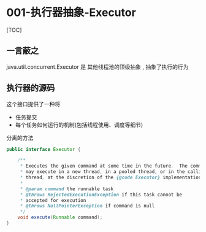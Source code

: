 # 001-执行器抽象-Executor

[TOC]

## 一言蔽之

java.util.concurrent.Executor 是 其他线程池的顶级抽象 , 抽象了执行的行为

## 执行器的源码

这个接口提供了一种将

- 任务提交
- 每个任务如何运行的机制(包括线程使用、调度等细节)

分离的方法

```java
public interface Executor {

    /**
     * Executes the given command at some time in the future.  The command
     * may execute in a new thread, in a pooled thread, or in the calling
     * thread, at the discretion of the {@code Executor} implementation.
     *
     * @param command the runnable task
     * @throws RejectedExecutionException if this task cannot be
     * accepted for execution
     * @throws NullPointerException if command is null
     */
    void execute(Runnable command);
}

```

